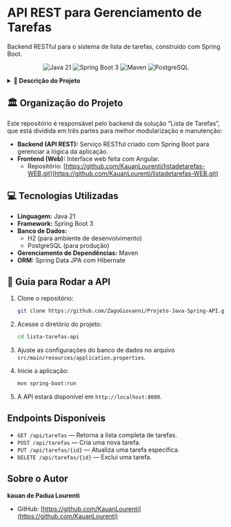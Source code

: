 # API REST para Gerenciamento de Tarefas

Backend RESTful para o sistema de lista de tarefas, construído com Spring Boot.

<p align="center">
  <img src="https://img.shields.io/badge/Java-21-blue?style=for-the-badge&logo=java" alt="Java 21">
  <img src="https://img.shields.io/badge/Spring_Boot-3-success?style=for-the-badge&logo=spring" alt="Spring Boot 3">
  <img src="https://img.shields.io/badge/Maven-4-red?style=for-the-badge&logo=apache-maven" alt="Maven">
  <img src="https://img.shields.io/badge/PostgreSQL-16-blue?style=for-the-badge&logo=postgresql" alt="PostgreSQL">
</p>

<details>
  <summary><strong>📝 Descrição do Projeto</strong></summary>
  <br>
  Esta API atua como o backend da aplicação “Lista de Tarefas”, disponibilizando endpoints REST para operações completas de CRUD (Criar, Ler, Atualizar, Excluir) sobre as tarefas.

  O desenvolvimento foi baseado no tutorial “Projeto Aplicação Full Stack” do professor Ricardo Tec.
</details>

## 🏛️ Organização do Projeto

Este repositório é responsável pelo backend da solução “Lista de Tarefas”, que está dividida em três partes para melhor modularização e manutenção:

- **Backend (API REST):** Serviço RESTful criado com Spring Boot para gerenciar a lógica da aplicação.
- **Frontend (Web):** Interface web feita com Angular.
  - Repositório: [https://github.com/KauanLourenti/listadetarefas-WEB.git](https://github.com/KauanLourenti/listadetarefas-WEB.git)


## 💻 Tecnologias Utilizadas

- **Linguagem:** Java 21  
- **Framework:** Spring Boot 3  
- **Banco de Dados:**  
  - H2 (para ambiente de desenvolvimento)  
  - PostgreSQL (para produção)  
- **Gerenciamento de Dependências:** Maven  
- **ORM:** Spring Data JPA com Hibernate  

## 🚀 Guia para Rodar a API

1. Clone o repositório:  
    ```bash
    git clone https://github.com/ZagoGiovanni/Projeto-Java-Spring-API.git
    ```

2. Acesse o diretório do projeto:  
    ```bash
    cd lista-tarefas-api
    ```

3. Ajuste as configurações do banco de dados no arquivo `src/main/resources/application.properties`.

4. Inicie a aplicação:  
    ```bash
    mvn spring-boot:run
    ```

5. A API estará disponível em `http://localhost:8080`.

## Endpoints Disponíveis

- `GET /api/tarefas` — Retorna a lista completa de tarefas.
- `POST /api/tarefas` — Cria uma nova tarefa.
- `PUT /api/tarefas/{id}` — Atualiza uma tarefa específica.
- `DELETE /api/tarefas/{id}` — Exclui uma tarefa.

## Sobre o Autor

**kauan de Padua Lourenti**


- GitHub: [https://github.com/KauanLourenti](https://github.com/KauanLourenti)
